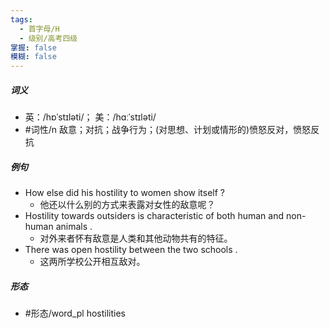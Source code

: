 ```yaml
---
tags:
  - 首字母/H
  - 级别/高考四级
掌握: false
模糊: false
---
```

##### 词义
- 英：/hɒˈstɪləti/； 美：/hɑːˈstɪləti/
- #词性/n  敌意；对抗；战争行为；(对思想、计划或情形的)愤怒反对，愤怒反抗
##### 例句
- How else did his hostility to women show itself ?
	- 他还以什么别的方式来表露对女性的敌意呢？
- Hostility towards outsiders is characteristic of both human and non-human animals .
	- 对外来者怀有敌意是人类和其他动物共有的特征。
- There was open hostility between the two schools .
	- 这两所学校公开相互敌对。
##### 形态
- #形态/word_pl hostilities
